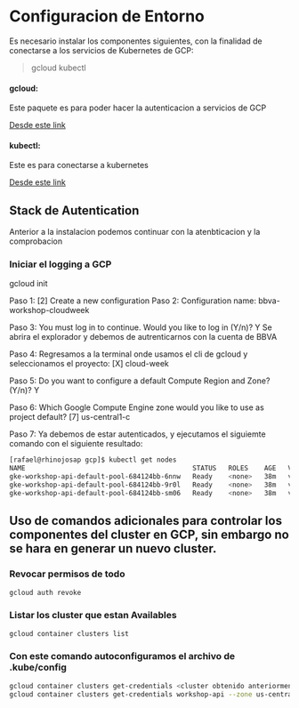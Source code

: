 
# Configuracion de Entorno


Es necesario instalar los componentes siguientes, con la finalidad de conectarse a los servicios de Kubernetes de GCP:

> gcloud 
> kubectl

#### gcloud:
Este paquete es para poder hacer la autenticacion a servicios de GCP

[Desde este link ](https://cloud.google.com/sdk/docs/quickstarts "google SDK cli install link")


#### kubectl:
Este es para conectarse a kubernetes

[Desde este link ](https://kubernetes.io/docs/tasks/tools/install-kubectl/ "Kubernetes cli install link")


## Stack de Autentication 

Anterior a la instalacion podemos continuar con la atenbticacion y la comprobacion 


### Iniciar el logging a GCP
gcloud init

Paso 1: [2] Create a new configuration
Paso 2: Configuration name: <optional>
	bbva-workshop-cloudweek

Paso 3: You must log in to continue. Would you like to log in (Y/n)?  Y
	Se abrira el explorador y debemos de autrenticarnos con la cuenta de BBVA

Paso 4: Regresamos a la terminal onde usamos el cli de gcloud y seleccionamos el proyecto: [X] cloud-week

Paso 5: Do you want to configure a default Compute Region and Zone? (Y/n)? Y

Paso 6: Which Google Compute Engine zone would you like to use as project default? 
	[7] us-central1-c

Paso 7: Ya debemos de estar autenticados, y ejecutamos el siguiemte comando con el siguiente resultado:
```bash
[rafael@rhinojosap gcp]$ kubectl get nodes 
NAME                                          STATUS   ROLES    AGE   VERSION
gke-workshop-api-default-pool-684124bb-6nnw   Ready    <none>   38m   v1.16.8-gke.15
gke-workshop-api-default-pool-684124bb-9r0l   Ready    <none>   38m   v1.16.8-gke.15
gke-workshop-api-default-pool-684124bb-sm06   Ready    <none>   38m   v1.16.8-gke.15
```


## Uso de comandos adicionales para controlar los componentes del cluster en GCP, sin embargo no se hara en generar un nuevo cluster.


### Revocar permisos de todo 
```bash
gcloud auth revoke
```

### Listar los cluster que estan Availables
```bash
gcloud container clusters list
```

### Con este comando autoconfiguramos el archivo de .kube/config
```bash
gcloud container clusters get-credentials <cluster obtenido anteriormente>   --zone <Zona >
gcloud container clusters get-credentials workshop-api --zone us-central1-c
```


